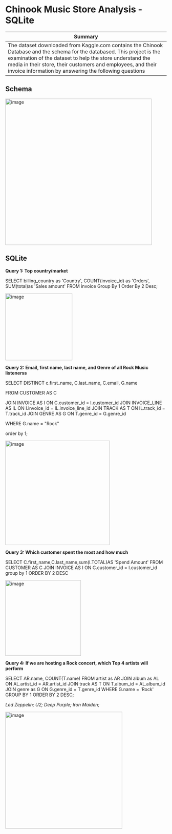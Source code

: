 # Chinook Music Store Analysis - SQLite

| Summary | 
| ----------- | 
|The dataset downloaded from Kaggle.com contains the Chinook Database and the schema for the databased. This project is the examination of the dataset to help the store understand the media in their store, their customers and employees, and their invoice information by answering the following questions|

## Schema
<img width="457" alt="image" src="https://github.com/Kshaamini/Chinook-Music-Store-Analysis-SQLite/assets/139740694/f9c46b56-b35f-4678-b079-e9cb118e3b90">


## SQLite
**Query 1: Top country/market**

SELECT billing_country as 'Country', COUNT(invoice_id) as 'Orders', SUM(total)as 'Sales amount'
FROM invoice
Group By 1
Order By 2 Desc;

<img width="209" alt="image" src="https://github.com/Kshaamini/Chinook-Music-Store-Analysis-SQLite/assets/139740694/40a8ad52-95a5-48b3-8669-1451b2a75c79">


**Query 2: Email, first name, last name, and Genre of all Rock Music listenerss**

SELECT DISTINCT c.first_name,
C.last_name,
C.email,
G.name

FROM CUSTOMER AS C

JOIN INVOICE AS I ON C.customer_id = I.customer_id
JOIN INVOICE_LINE AS IL ON I.invoice_id = IL.invoice_line_id
JOIN TRACK AS T ON IL.track_id = T.track_id
JOIN GENRE AS G ON T.genre_id = G.genre_id

WHERE G.name = "Rock"

order by 1;

<img width="326" alt="image" src="https://github.com/Kshaamini/Chinook-Music-Store-Analysis-SQLite/assets/139740694/93750001-2c3a-4cce-a827-59d996fec75f">

**Query 3: Which customer spent the most and how much**

SELECT C.first_name,C.last_name,sum(I.TOTAL)AS 'Spend Amount'
FROM CUSTOMER AS C
JOIN INVOICE AS I ON C.customer_id = I.customer_id
group by 1
ORDER BY 2 DESC

<img width="236" alt="image" src="https://github.com/Kshaamini/Chinook-Music-Store-Analysis-SQLite/assets/139740694/2f54d623-925a-49eb-9ffb-3561e97167fd">

**Query 4: If we are hosting a Rock concert, which Top 4 artists will perform**

SELECT AR.name, COUNT(T.name)
FROM artist as AR
JOIN album as AL ON AL.artist_id = AR.artist_id
JOIN track AS T ON T.album_id = AL.album_id
JOIN genre as G ON G.genre_id = T.genre_id
WHERE G.name = 'Rock'
GROUP BY 1
ORDER BY 2 DESC;

 *Led Zeppelin; U2; Deep Purple; Iron Maiden;*
 
<img width="365" alt="image" src="https://github.com/Kshaamini/Chinook-Music-Store-Analysis-SQLite/assets/139740694/b6264bb2-b809-4cf5-98e8-6f6e76feab02">

##
 

